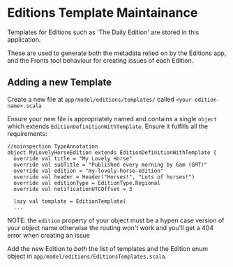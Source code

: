 # Editions Template Maintainance

Templates for Editions such as 'The Daily Edition' are stored in this application.

These are used to generate both the metadata relied on by the Editions app, and the
Fronts tool behaviour for creating issues of each Edition.

## Adding a new Template

Create a new file at `app/model/editions/templates/` called `<your-edition-name>.scala`

Ensure your new file is appropriately named and contains a single `object` which
extends `EditionDefinitionWithTemplate`. Ensure it fulfills all the requirements:

```
//noinspection TypeAnnotation
object MyLovelyHorseEdition extends EditionDefinitionWithTemplate {
  override val title = "My Lovely Horse"
  override val subTitle = "Published every morning by 6am (GMT)"
  override val edition = "my-lovely-horse-edition"
  override val header = Header("Horses!", "Lots of horses!")
  override val editionType = EditionType.Regional
  override val notificationUTCOffset = 3

  lazy val template = EditionTemplate(
  ...
```

NOTE: the `edition` property of your object must be a hypen case version of your object name otherwise the routing won't
work and you'll get a 404 error when creating an issue

Add the new Edition to _both_ the list of templates and the Edition enum object
in `app/model/editions/EditionsTemplates.scala`.


